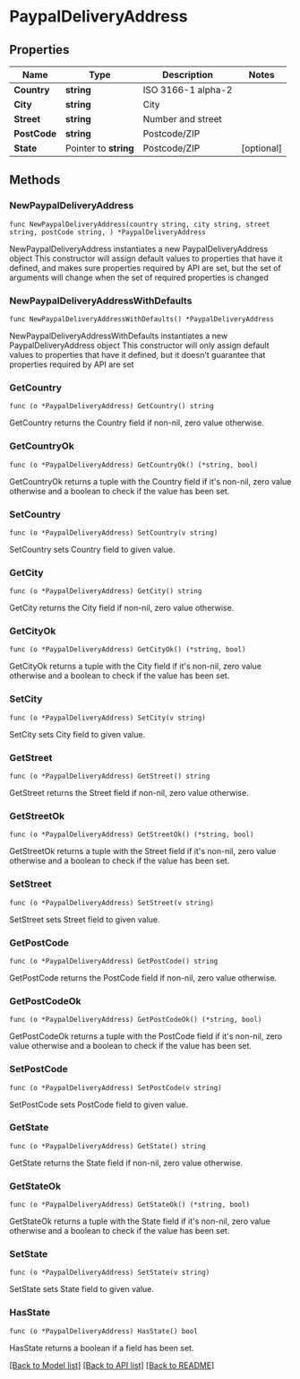 # PaypalDeliveryAddress

## Properties

Name | Type | Description | Notes
------------ | ------------- | ------------- | -------------
**Country** | **string** | ISO 3166-1 alpha-2 | 
**City** | **string** | City | 
**Street** | **string** | Number and street | 
**PostCode** | **string** | Postcode/ZIP | 
**State** | Pointer to **string** | Postcode/ZIP | [optional] 

## Methods

### NewPaypalDeliveryAddress

`func NewPaypalDeliveryAddress(country string, city string, street string, postCode string, ) *PaypalDeliveryAddress`

NewPaypalDeliveryAddress instantiates a new PaypalDeliveryAddress object
This constructor will assign default values to properties that have it defined,
and makes sure properties required by API are set, but the set of arguments
will change when the set of required properties is changed

### NewPaypalDeliveryAddressWithDefaults

`func NewPaypalDeliveryAddressWithDefaults() *PaypalDeliveryAddress`

NewPaypalDeliveryAddressWithDefaults instantiates a new PaypalDeliveryAddress object
This constructor will only assign default values to properties that have it defined,
but it doesn't guarantee that properties required by API are set

### GetCountry

`func (o *PaypalDeliveryAddress) GetCountry() string`

GetCountry returns the Country field if non-nil, zero value otherwise.

### GetCountryOk

`func (o *PaypalDeliveryAddress) GetCountryOk() (*string, bool)`

GetCountryOk returns a tuple with the Country field if it's non-nil, zero value otherwise
and a boolean to check if the value has been set.

### SetCountry

`func (o *PaypalDeliveryAddress) SetCountry(v string)`

SetCountry sets Country field to given value.


### GetCity

`func (o *PaypalDeliveryAddress) GetCity() string`

GetCity returns the City field if non-nil, zero value otherwise.

### GetCityOk

`func (o *PaypalDeliveryAddress) GetCityOk() (*string, bool)`

GetCityOk returns a tuple with the City field if it's non-nil, zero value otherwise
and a boolean to check if the value has been set.

### SetCity

`func (o *PaypalDeliveryAddress) SetCity(v string)`

SetCity sets City field to given value.


### GetStreet

`func (o *PaypalDeliveryAddress) GetStreet() string`

GetStreet returns the Street field if non-nil, zero value otherwise.

### GetStreetOk

`func (o *PaypalDeliveryAddress) GetStreetOk() (*string, bool)`

GetStreetOk returns a tuple with the Street field if it's non-nil, zero value otherwise
and a boolean to check if the value has been set.

### SetStreet

`func (o *PaypalDeliveryAddress) SetStreet(v string)`

SetStreet sets Street field to given value.


### GetPostCode

`func (o *PaypalDeliveryAddress) GetPostCode() string`

GetPostCode returns the PostCode field if non-nil, zero value otherwise.

### GetPostCodeOk

`func (o *PaypalDeliveryAddress) GetPostCodeOk() (*string, bool)`

GetPostCodeOk returns a tuple with the PostCode field if it's non-nil, zero value otherwise
and a boolean to check if the value has been set.

### SetPostCode

`func (o *PaypalDeliveryAddress) SetPostCode(v string)`

SetPostCode sets PostCode field to given value.


### GetState

`func (o *PaypalDeliveryAddress) GetState() string`

GetState returns the State field if non-nil, zero value otherwise.

### GetStateOk

`func (o *PaypalDeliveryAddress) GetStateOk() (*string, bool)`

GetStateOk returns a tuple with the State field if it's non-nil, zero value otherwise
and a boolean to check if the value has been set.

### SetState

`func (o *PaypalDeliveryAddress) SetState(v string)`

SetState sets State field to given value.

### HasState

`func (o *PaypalDeliveryAddress) HasState() bool`

HasState returns a boolean if a field has been set.


[[Back to Model list]](../README.md#documentation-for-models) [[Back to API list]](../README.md#documentation-for-api-endpoints) [[Back to README]](../README.md)


